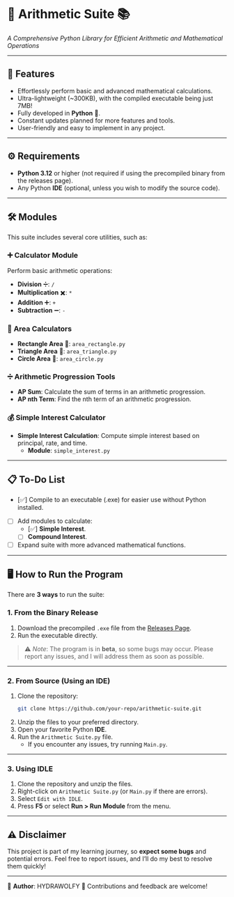 
# 🔢 Arithmetic Suite 📚
*A Comprehensive Python Library for Efficient Arithmetic and Mathematical Operations*

---

## 🚀 **Features**
- Effortlessly perform basic and advanced mathematical calculations.
- Ultra-lightweight (~300KB), with the compiled executable being just 7MB!
- Fully developed in **Python** 🐍.
- Constant updates planned for more features and tools.
- User-friendly and easy to implement in any project.

---

## ⚙️ **Requirements**
- **Python 3.12** or higher (not required if using the precompiled binary from the releases page).
- Any Python **IDE** (optional, unless you wish to modify the source code).

---

## 🛠️ **Modules**
This suite includes several core utilities, such as:

### ➕ Calculator Module
Perform basic arithmetic operations:
- **Division** ➗: `/`
- **Multiplication** ✖️: `*`
- **Addition** ➕: `+`
- **Subtraction** ➖: `-`

### 🔲 **Area Calculators**
- **Rectangle Area** 📏: `area_rectangle.py`
- **Triangle Area** 📐: `area_triangle.py`
- **Circle Area** 🔵: `area_circle.py`

### ➗ **Arithmetic Progression Tools**
- **AP Sum**: Calculate the sum of terms in an arithmetic progression.
- **AP nth Term**: Find the nth term of an arithmetic progression.

### 💰 **Simple Interest Calculator**
- **Simple Interest Calculation**: Compute simple interest based on principal, rate, and time.
  - **Module**: `simple_interest.py`

---

## 📋 **To-Do List**
- [✅] Compile to an executable (.exe) for easier use without Python installed.
- [ ] Add modules to calculate:
    - [✅] **Simple Interest**. 
    - [ ] **Compound Interest**.
- [ ] Expand suite with more advanced mathematical functions.

---

## 🖥️ **How to Run the Program**

There are **3 ways** to run the suite:

### 1. **From the Binary Release**
1. Download the precompiled `.exe` file from the [Releases Page](#).
2. Run the executable directly.
> ⚠️ *Note*: The program is in **beta**, so some bugs may occur. Please report any issues, and I will address them as soon as possible.

---

### 2. **From Source (Using an IDE)**
1. Clone the repository:
    ```bash
    git clone https://github.com/your-repo/arithmetic-suite.git
    ```
2. Unzip the files to your preferred directory.
3. Open your favorite Python **IDE**.
4. Run the `Arithmetic Suite.py` file.
    - If you encounter any issues, try running `Main.py`.

---

### 3. **Using IDLE**
1. Clone the repository and unzip the files.
2. Right-click on `Arithmetic Suite.py` (or `Main.py` if there are errors).
3. Select `Edit with IDLE`.
4. Press **F5** or select **Run > Run Module** from the menu.

---

## ⚠️ **Disclaimer**
This project is part of my learning journey, so **expect some bugs** and potential errors. Feel free to report issues, and I’ll do my best to resolve them quickly!

---

📝 **Author**: HYDRAWOLFY
🌟 Contributions and feedback are welcome!
